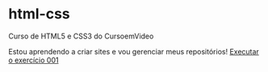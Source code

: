 # html-css
 Curso de HTML5 e CSS3 do CursoemVideo

Estou aprendendo a criar sites e vou gerenciar meus repositórios!
<a href= "https://suzimaramoura.github.io/html-css/exerccios/ex001/index.html">Executar o exercício 001</a>